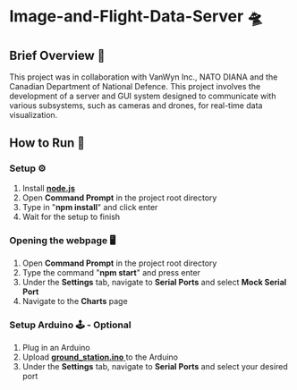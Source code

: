 # Image-and-Flight-Data-Server 🛸
## Brief Overview 🏁 
This project was in collaboration with VanWyn Inc., NATO DIANA and the Canadian Department of National Defence. This project involves the development of a server and GUI system designed to communicate with various subsystems, such as cameras and drones, for real-time data visualization. 
## How to Run 🏃
### Setup ⚙️
   1. Install [**node.js**][node.js]
   2. Open **Command Prompt** in the project root directory
   3. Type in "**npm install**" and click enter
   4. Wait for the setup to finish 
### Opening the webpage 🖥️
   1. Open **Command Prompt** in the project root directory
   2. Type the command "**npm start**" and press enter
   3. Under the **Settings** tab, navigate to **Serial Ports** and select **Mock Serial Port**
   4. Navigate to the **Charts** page
### Setup Arduino 🕹️ - Optional
   1. Plug in an Arduino
   2. Upload [**ground_station.ino** ][arduino_code] to the Arduino
   3. Under the **Settings** tab, navigate to **Serial Ports** and select your desired port

[src/main]: src/main
[arduino_code]: others/arduino/ground_station/ground_station.ino
[index.html]: public/index.html
[node.js]: https://nodejs.org


